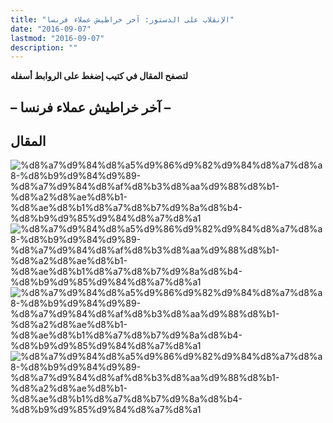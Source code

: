 ```yaml
---
title: "الإنقلاب على الدستور: آخر خراطيش عملاء فرنسا"
date: "2016-09-07"
lastmod: "2016-09-07"
description: ""
---
```

**لتصفح المقال في كتيب إضغط على الروابط أسفله**

## **– آخر خراطيش عملاء فرنسا –**

## المقال

![%d8%a7%d9%84%d8%a5%d9%86%d9%82%d9%84%d8%a7%d8%a8-%d8%b9%d9%84%d9%89-%d8%a7%d9%84%d8%af%d8%b3%d8%aa%d9%88%d8%b1-%d8%a2%d8%ae%d8%b1-%d8%ae%d8%b1%d8%a7%d8%b7%d9%8a%d8%b4-%d8%b9%d9%85%d9%84%d8%a7%d8%a1](https://abouyaarebmarzouki.wordpress.com/wp-content/uploads/2016/09/d8a7d984d8a5d986d982d984d8a7d8a8-d8b9d984d989-d8a7d984d8afd8b3d8aad988d8b1-d8a2d8aed8b1-d8aed8b1d8a7d8b7d98ad8b4-d8b9d985d984d8a7d8a1.png?w=648) ![%d8%a7%d9%84%d8%a5%d9%86%d9%82%d9%84%d8%a7%d8%a8-%d8%b9%d9%84%d9%89-%d8%a7%d9%84%d8%af%d8%b3%d8%aa%d9%88%d8%b1-%d8%a2%d8%ae%d8%b1-%d8%ae%d8%b1%d8%a7%d8%b7%d9%8a%d8%b4-%d8%b9%d9%85%d9%84%d8%a7%d8%a1](https://abouyaarebmarzouki.wordpress.com/wp-content/uploads/2016/09/d8a7d984d8a5d986d982d984d8a7d8a8-d8b9d984d989-d8a7d984d8afd8b3d8aad988d8b1-d8a2d8aed8b1-d8aed8b1d8a7d8b7d98ad8b4-d8b9d985d984d8a7d8a11.png?w=648) ![%d8%a7%d9%84%d8%a5%d9%86%d9%82%d9%84%d8%a7%d8%a8-%d8%b9%d9%84%d9%89-%d8%a7%d9%84%d8%af%d8%b3%d8%aa%d9%88%d8%b1-%d8%a2%d8%ae%d8%b1-%d8%ae%d8%b1%d8%a7%d8%b7%d9%8a%d8%b4-%d8%b9%d9%85%d9%84%d8%a7%d8%a1](https://abouyaarebmarzouki.wordpress.com/wp-content/uploads/2016/09/d8a7d984d8a5d986d982d984d8a7d8a8-d8b9d984d989-d8a7d984d8afd8b3d8aad988d8b1-d8a2d8aed8b1-d8aed8b1d8a7d8b7d98ad8b4-d8b9d985d984d8a7d8a12.png?w=648) ![%d8%a7%d9%84%d8%a5%d9%86%d9%82%d9%84%d8%a7%d8%a8-%d8%b9%d9%84%d9%89-%d8%a7%d9%84%d8%af%d8%b3%d8%aa%d9%88%d8%b1-%d8%a2%d8%ae%d8%b1-%d8%ae%d8%b1%d8%a7%d8%b7%d9%8a%d8%b4-%d8%b9%d9%85%d9%84%d8%a7%d8%a1](https://abouyaarebmarzouki.wordpress.com/wp-content/uploads/2016/09/d8a7d984d8a5d986d982d984d8a7d8a8-d8b9d984d989-d8a7d984d8afd8b3d8aad988d8b1-d8a2d8aed8b1-d8aed8b1d8a7d8b7d98ad8b4-d8b9d985d984d8a7d8a13.png?w=648)

###